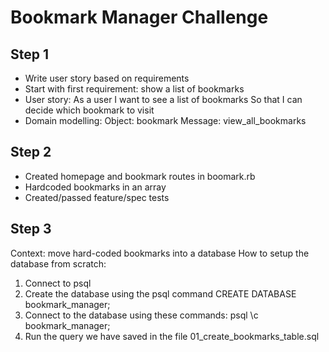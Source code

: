 # Bookmark Manager Challenge

## Step 1
- Write user story based on requirements
- Start with first requirement: show a list of bookmarks
- User story:
As a user
I want to see a list of bookmarks
So that I can decide which bookmark to visit
- Domain modelling:
Object: bookmark
Message: view_all_bookmarks

## Step 2
- Created homepage and bookmark routes in boomark.rb
- Hardcoded bookmarks in an array
- Created/passed feature/spec tests

## Step 3
Context: move hard-coded bookmarks into a database
How to setup the database from scratch:
1. Connect to psql
2. Create the database using the psql command CREATE DATABASE bookmark_manager;
3. Connect to the database using these commands:
psql
\c bookmark_manager;
4. Run the query we have saved in the file 01_create_bookmarks_table.sql
